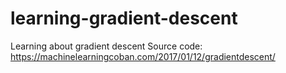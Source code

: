 # learning-gradient-descent
Learning about gradient descent
Source code: https://machinelearningcoban.com/2017/01/12/gradientdescent/
